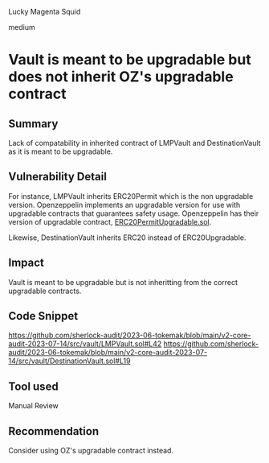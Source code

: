 Lucky Magenta Squid

medium

# Vault is meant to be upgradable but does not inherit OZ's upgradable contract
## Summary
Lack of compatability in inherited contract of LMPVault and DestinationVault as it is meant to be upgradable.

## Vulnerability Detail
For instance, LMPVault inherits ERC20Permit which is the non upgradable version. Openzeppelin implements an upgradable version for use with upgradable contracts that guarantees safety usage. Openzeppelin has their version of upgradable contract, [ERC20PermitUpgradable.sol](https://github.com/OpenZeppelin/openzeppelin-contracts-upgradeable/blob/master/contracts/token/ERC20/extensions/ERC20PermitUpgradeable.sol).

Likewise, DestinationVault inherits ERC20 instead of ERC20Upgradable.

## Impact
Vault is meant to be upgradable but is not inheritting from the correct upgradable contracts.

## Code Snippet
https://github.com/sherlock-audit/2023-06-tokemak/blob/main/v2-core-audit-2023-07-14/src/vault/LMPVault.sol#L42
https://github.com/sherlock-audit/2023-06-tokemak/blob/main/v2-core-audit-2023-07-14/src/vault/DestinationVault.sol#L19

## Tool used
Manual Review

## Recommendation
Consider using OZ's upgradable contract instead.
